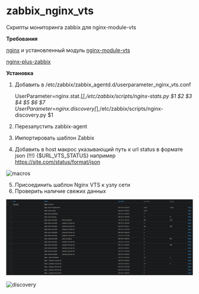 # zabbix_nginx_vts
Скрипты мониторинга zabbix для nginx-module-vts

**Требования**

[nginx](https://nginx.org/ru/) и установленный модуль [nginx-module-vts](https://github.com/vozlt/nginx-module-vts)



[nginx-plus-zabbix](https://github.com/sunrules/zabbix_nginx_vts)


**Установка**

 1. Добавить в /etc/zabbix/zabbix_agentd.d/userparameter_nginx_vts.conf

    UserParameter=nginx.stat.[*],/etc/zabbix/scripts/nginx-stats.py $1 $2 $3 $4 $5 $6 $7
    UserParameter=nginx.discovery[*],/etc/zabbix/scripts/nginx-discovery.py $1

 2. Перезапустить zabbix-agent
 3. Импортировать шаблон Zabbix
 4. Добавить в host макрос указывающий путь к url status  в формате json (!!!)
 {$URL_VTS_STATUS} например https://site.com/status/format/json
 
![macros](https://github.com/Vovanys/zabbix_nginx_vts/blob/master/img/macros.jpg?raw=true)

 5. Присоединить шаблон Nginx VTS к узлу сети
 6. Проверить наличие свежих данных

![lastdata](https://github.com/sunrules/zabbix_nginx_vts/blob/master/img/lastdata.jpg?raw=true)

![discovery](https://github.com/sunrules/zabbix_nginx_vts/blob/master/img/discovery.jpg?raw=true)
